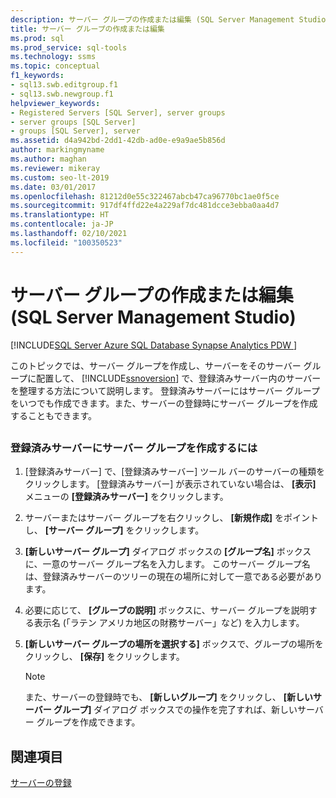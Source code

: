 ```yaml
---
description: サーバー グループの作成または編集 (SQL Server Management Studio)
title: サーバー グループの作成または編集
ms.prod: sql
ms.prod_service: sql-tools
ms.technology: ssms
ms.topic: conceptual
f1_keywords:
- sql13.swb.editgroup.f1
- sql13.swb.newgroup.f1
helpviewer_keywords:
- Registered Servers [SQL Server], server groups
- server groups [SQL Server]
- groups [SQL Server], server
ms.assetid: d4a942bd-2dd1-42db-ad0e-e9a9ae5b856d
author: markingmyname
ms.author: maghan
ms.reviewer: mikeray
ms.custom: seo-lt-2019
ms.date: 03/01/2017
ms.openlocfilehash: 81212d0e55c322467abcb47ca96770bc1ae0f5ce
ms.sourcegitcommit: 917df4ffd22e4a229af7dc481dcce3ebba0aa4d7
ms.translationtype: HT
ms.contentlocale: ja-JP
ms.lasthandoff: 02/10/2021
ms.locfileid: "100350523"
---
```

# <a name="create-or-edit-a-server-group-sql-server-management-studio"></a>サーバー グループの作成または編集 (SQL Server Management Studio)

[!INCLUDE[SQL Server Azure SQL Database Synapse Analytics PDW ](../../includes/applies-to-version/sql-asdb-asdbmi-asa-pdw.md)]

このトピックでは、サーバー グループを作成し、サーバーをそのサーバー グループに配置して、 [!INCLUDE[ssnoversion](../../includes/ssnoversion-md.md)] で、登録済みサーバー内のサーバーを整理する方法について説明します。 登録済みサーバーにはサーバー グループをいつでも作成できます。また、サーバーの登録時にサーバー グループを作成することもできます。  

## <a name="SSMSProcedure"></a>

### <a name="to-create-a-server-group-in-registered-servers"></a>登録済みサーバーにサーバー グループを作成するには  

1. [登録済みサーバー] で、[登録済みサーバー] ツール バーのサーバーの種類をクリックします。 [登録済みサーバー] が表示されていない場合は、 **[表示]** メニューの **[登録済みサーバー]** をクリックします。  

2. サーバーまたはサーバー グループを右クリックし、 **[新規作成]** をポイントし、 **[サーバー グループ]** をクリックします。  

3. **[新しいサーバー グループ]** ダイアログ ボックスの **[グループ名]** ボックスに、一意のサーバー グループ名を入力します。 このサーバー グループ名は、登録済みサーバーのツリーの現在の場所に対して一意である必要があります。

4. 必要に応じて、 **[グループの説明]** ボックスに、サーバー グループを説明する表示名 (「ラテン アメリカ地区の財務サーバー」など) を入力します。  

5. **[新しいサーバー グループの場所を選択する]** ボックスで、グループの場所をクリックし、 **[保存]** をクリックします。  

   > [!NOTE]
   >  また、サーバーの登録時でも、 **[新しいグループ]** をクリックし、 **[新しいサーバー グループ]** ダイアログ ボックスでの操作を完了すれば、新しいサーバー グループを作成できます。  

## <a name="see-also"></a>関連項目

[サーバーの登録](./register-servers.md)
